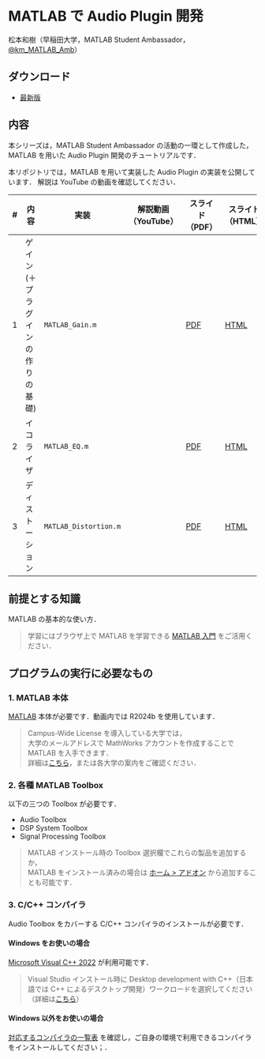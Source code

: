 # MATLAB で Audio Plugin 開発

松本和樹（早稲田大学，MATLAB Student Ambassador，[@km_MATLAB_Amb](https://x.com/km_MATLAB_Amb)）

## ダウンロード
* [最新版](https://github.com/kzkmtmt/audioPlugins/archive/refs/heads/main.zip) 

## 内容
本シリーズは，MATLAB Student Ambassador の活動の一環として作成した，
MATLAB を用いた Audio Plugin 開発のチュートリアルです．

本リポジトリでは，MATLAB を用いて実装した Audio Plugin の実装を公開しています．
解説は YouTube の動画を確認してください．


| #    | 内容                              | 実装                  | 解説動画（YouTube） | スライド（PDF）                                              | スライド（HTML）                                             |
| ---- | --------------------------------- | --------------------- | --------------- | ------------------------------------------------------------ | ------------------------------------------------------------ |
| 1    | ゲイン (＋プラグインの作りの基礎) | `MATLAB_Gain.m`       |                 | [PDF](https://kzkmtmt.github.io/audioPlugins/pdf/AudioPlugin_01_Gain.pdf) | [HTML](https://kzkmtmt.github.io/audioPlugins/AudioPlugin_01_Gain.html) |
| 2    | イコライザ                        | `MATLAB_EQ.m`         |                 | [PDF](https://kzkmtmt.github.io/audioPlugins/pdf/AudioPlugin_02_EQ.pdf) | [HTML](https://kzkmtmt.github.io/audioPlugins/AudioPlugin_02_EQ.html) |
| 3    | ディストーション                  | `MATLAB_Distortion.m` |                 | [PDF](https://kzkmtmt.github.io/audioPlugins/pdf/AudioPlugin_03_Distortion.pdf) | [HTML](https://kzkmtmt.github.io/audioPlugins/AudioPlugin_03_Distortion.html) |

## 前提とする知識

MATLAB の基本的な使い方．

> 学習にはブラウザ上で MATLAB を学習できる [MATLAB 入門](https://matlabacademy.mathworks.com/jp/details/matlab-onramp/gettingstarted) をご活用ください．

## プログラムの実行に必要なもの

### 1. MATLAB 本体

[MATLAB](https://jp.mathworks.com/products/matlab.html) 本体が必要です．動画内では R2024b を使用しています．

> Campus-Wide License を導入している大学では，<br>大学のメールアドレスで MathWorks アカウントを作成することで MATLAB を入手できます．<br>
> 詳細は[こちら](https://jp.mathworks.com/academia/tah-support-program/eligibility.html)，または各大学の案内をご確認ください．

### 2. 各種 MATLAB Toolbox

以下の三つの Toolbox が必要です．
* Audio Toolbox
* DSP System Toolbox
* Signal Processing Toolbox

> MATLAB インストール時の Toolbox 選択欄でこれらの製品を追加するか，<br>
> MATLAB をインストール済みの場合は [ホーム > アドオン](https://jp.mathworks.com/products/matlab/add-on-explorer.html) から追加することも可能です．

### 3. C/C++ コンパイラ

Audio Toolbox をカバーする C/C++ コンパイラのインストールが必要です．

#### Windows をお使いの場合

 [Microsoft Visual C++ 2022](https://visualstudio.microsoft.com/ja/vs/community/) が利用可能です．

> Visual Studio インストール時に Desktop development with C++（日本語では C++ によるデスクトップ開発）ワークロードを選択してください（詳細は[こちら](https://jp.mathworks.com/matlabcentral/answers/443349-how-do-i-install-visual-studio-for-use-with-matlab-simulink)）

#### Windows 以外をお使いの場合

[対応するコンパイラの一覧表](https://jp.mathworks.com/support/requirements/supported-compilers.html) を確認し，ご自身の環境で利用できるコンパイラをインストールしてください；．
